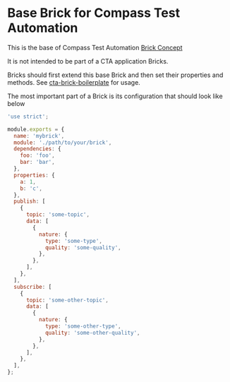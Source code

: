 Base Brick for Compass Test Automation
======================================

This is the base of Compass Test Automation [Brick Concept](https://git.sami.int.thomsonreuters.com/compass/cta/cement.md#bricks)

It is not intended to be part of a CTA application Bricks.
 
Bricks should first extend this base Brick and then set their properties and methods. See [cta-brick-boilerplate](https://git.sami.int.thomsonreuters.com/compass/cta-brick-boilerplate) for usage.

The most important part of a Brick is its configuration that should look like below

````js
'use strict';

module.exports = {
  name: 'mybrick',
  module: './path/to/your/brick',
  dependencies: {
    foo: 'foo',
    bar: 'bar',
  },
  properties: {
    a: 1,
    b: 'c',
  },
  publish: [
    {
      topic: 'some-topic',
      data: [
        {
          nature: {
            type: 'some-type',
            quality: 'some-quality',
          },
        },
      ],
    },
  ],
  subscribe: [
    {
      topic: 'some-other-topic',
      data: [
        {
          nature: {
            type: 'some-other-type',
            quality: 'some-other-quality',
          },
        },
      ],
    },
  ],
};
````

